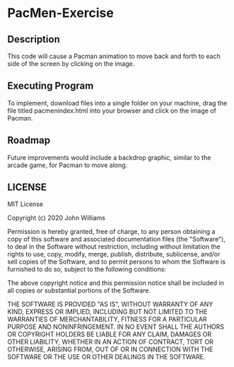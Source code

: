 # PacMen-Exercise
## Description
This code will cause a Pacman animation to move back and forth to each side of the screen by clicking on the image.

## Executing Program
To implement, download files into a single folder on your machine, drag the file titled pacmenindex.html into your browser and click on the image of Pacman.

## Roadmap
Future improvements would include a backdrop graphic, similar to the arcade game, for Pacman to move along.

## LICENSE
MIT License

Copyright (c) 2020 John Williams

Permission is hereby granted, free of charge, to any person obtaining a copy of this software and associated documentation files (the "Software"), to deal in the Software without restriction, including without limitation the rights to use, copy, modify, merge, publish, distribute, sublicense, and/or sell copies of the Software, and to permit persons to whom the Software is furnished to do so, subject to the following conditions:

The above copyright notice and this permission notice shall be included in all copies or substantial portions of the Software.

THE SOFTWARE IS PROVIDED "AS IS", WITHOUT WARRANTY OF ANY KIND, EXPRESS OR IMPLIED, INCLUDING BUT NOT LIMITED TO THE WARRANTIES OF MERCHANTABILITY, FITNESS FOR A PARTICULAR PURPOSE AND NONINFRINGEMENT. IN NO EVENT SHALL THE AUTHORS OR COPYRIGHT HOLDERS BE LIABLE FOR ANY CLAIM, DAMAGES OR OTHER LIABILITY, WHETHER IN AN ACTION OF CONTRACT, TORT OR OTHERWISE, ARISING FROM, OUT OF OR IN CONNECTION WITH THE SOFTWARE OR THE USE OR OTHER DEALINGS IN THE SOFTWARE.
